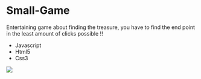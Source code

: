 # Small-Game
Entertaining game about finding the treasure, you have to find the end point in the least amount of clicks possible !!

- Javascript
- Html5
- Css3

<img src="https://github.com/JuanDiegoAcostaT/small-game/blob/master/browser.png" />
